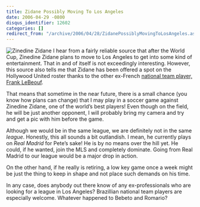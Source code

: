 ```yaml
---
title: Zidane Possibly Moving To Los Angeles
date: 2006-04-29 -0800
disqus_identifier: 12602
categories: []
redirect_from: "/archive/2006/04/28/ZidanePossiblyMovingToLosAngeles.aspx/"
---
```


![Zinedine Zidane](https://haacked.com/images/ZinedineZidane.jpg) I hear
from a fairly reliable source that after the World Cup, Zinedine Zidane
plans to move to Los Angeles to get into some kind of entertainment.
That in and of itself is not exceedingly interesting. However, this
source also tells me that Zidane has been offered a spot on the
Hollywood United roster thanks to the other ex-French [national team
player, Frank
LeBeouf](https://haacked.com/archive/2006/03/24/PlayingAgainstAWorldCupWinner.aspx "Playing Against A World Cup Winner").

That means that sometime in the near future, there is a small chance
(you know how plans can change) that I may play in a soccer game against
Zinedine Zidane, one of the world’s best players! Even though on the
field, he will be just another opponent, I will probably bring my camera
and try and get a pic with him before the game.

Although we would be in the same league, we are definitely not in the
same *league*. Honestly, this all sounds a bit outlandish. I mean, he
currently plays on *Real Madrid* for Pete’s sake! He is by no means over
the hill yet. He could, if he wanted, join the MLS and completely
dominate. Going from Real Madrid to our league would be a major drop in
action.

On the other hand, if he really is retiring, a low key game once a week
might be just the thing to keep in shape and not place such demands on
his time.

In any case, does anybody out there know of any ex-professionals who are
looking for a league in Los Angeles? Brazillian national team players
are especially welcome. Whatever happened to Bebeto and Romario?

